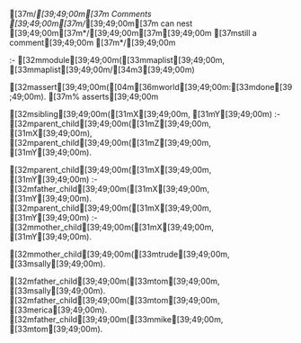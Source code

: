 [37m/*[39;49;00m[37m Comments [39;49;00m[37m/*[39;49;00m[37m can nest [39;49;00m[37m*/[39;49;00m[37m[39;49;00m
[37mstill a comment[39;49;00m
[37m*/[39;49;00m

:- [32mmodule[39;49;00m([33mmaplist[39;49;00m, [33mmaplist[39;49;00m/[34m3[39;49;00m)

[32massert[39;49;00m([04m[36mworld[39;49;00m:[33mdone[39;49;00m). [37m% asserts[39;49;00m

[32msibling[39;49;00m([31mX[39;49;00m, [31mY[39;49;00m)      :- [32mparent_child[39;49;00m([31mZ[39;49;00m, [31mX[39;49;00m), [32mparent_child[39;49;00m([31mZ[39;49;00m, [31mY[39;49;00m).

[32mparent_child[39;49;00m([31mX[39;49;00m, [31mY[39;49;00m) :- [32mfather_child[39;49;00m([31mX[39;49;00m, [31mY[39;49;00m).
[32mparent_child[39;49;00m([31mX[39;49;00m, [31mY[39;49;00m) :- [32mmother_child[39;49;00m([31mX[39;49;00m, [31mY[39;49;00m).

[32mmother_child[39;49;00m([33mtrude[39;49;00m, [33msally[39;49;00m).

[32mfather_child[39;49;00m([33mtom[39;49;00m, [33msally[39;49;00m).
[32mfather_child[39;49;00m([33mtom[39;49;00m, [33merica[39;49;00m).
[32mfather_child[39;49;00m([33mmike[39;49;00m, [33mtom[39;49;00m).
